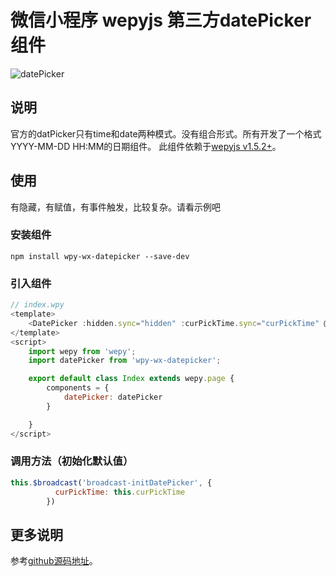 # 微信小程序 wepyjs 第三方datePicker组件

![datePicker](https://github.com/webdzq/wx-wpy-demo/tree/master/wpy-wx-datepicker/datepicker.gif)


## 说明
官方的datPicker只有time和date两种模式。没有组合形式。所有开发了一个格式YYYY-MM-DD HH:MM的日期组件。
此组件依赖于[wepyjs v1.5.2+](https://github.com/wepyjs/wepy)。


## 使用
 有隐藏，有赋值，有事件触发，比较复杂。请看示例吧

### 安装组件
```
npm install wpy-wx-datepicker --save-dev
```

### 引入组件
```javascript
// index.wpy
<template>
    <DatePicker :hidden.sync="hidden" :curPickTime.sync="curPickTime" @initDateemit="nitDateemitHandle" > </DatePicker>
</template>
<script>
    import wepy from 'wepy';
    import datePicker from 'wpy-wx-datepicker';

    export default class Index extends wepy.page {
        components = {
            datePicker: datePicker
        }

    }
</script>
```


### 调用方法（初始化默认值）
```javascript
this.$broadcast('broadcast-initDatePicker', {
          curPickTime: this.curPickTime
        })
```

## 更多说明
参考[github源码地址](https://github.com/webdzq/wx-wpy-demo/tree/master/wpy-wx-datepicker)。
